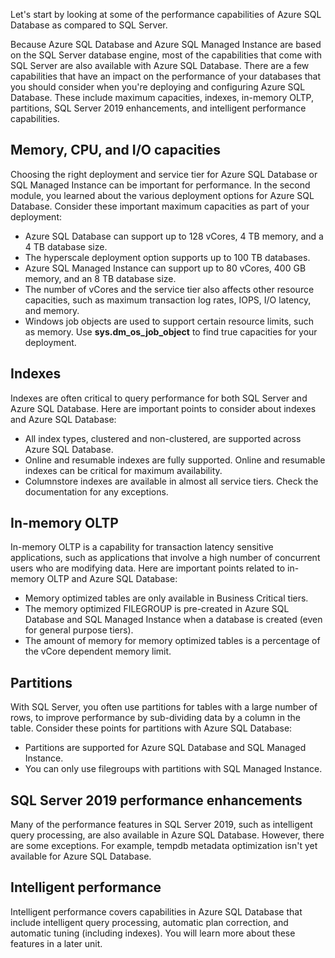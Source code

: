 Let's start by looking at some of the performance capabilities of Azure SQL Database as compared to SQL Server.

Because Azure SQL Database and Azure SQL Managed Instance are based on the SQL Server database engine, most of the capabilities that come with SQL Server are also available with Azure SQL Database. There are a few capabilities that have an impact on the performance of your databases that you should consider when you're deploying and configuring Azure SQL Database. These include maximum capacities, indexes, in-memory OLTP, partitions, SQL Server 2019 enhancements, and intelligent performance capabilities.

## Memory, CPU, and I/O capacities

Choosing the right deployment and service tier for Azure SQL Database or SQL Managed Instance can be important for performance. In the second module, you learned about the various deployment options for Azure SQL Database. Consider these important maximum capacities as part of your deployment:

- Azure SQL Database can support up to 128 vCores, 4 TB memory, and a 4 TB database size.
- The hyperscale deployment option supports up to 100 TB databases.
- Azure SQL Managed Instance can support up to 80 vCores, 400 GB memory, and an 8 TB database size.
- The number of vCores and the service tier also affects other resource capacities, such as maximum transaction log rates, IOPS, I/O latency, and memory.
- Windows job objects are used to support certain resource limits, such as memory. Use **sys.dm_os_job_object** to find true capacities for your deployment.

## Indexes

Indexes are often critical to query performance for both SQL Server and Azure SQL Database. Here are important points to consider about indexes and Azure SQL Database:

- All index types, clustered and non-clustered, are supported across Azure SQL Database.
- Online and resumable indexes are fully supported. Online and resumable indexes can be critical for maximum availability.
- Columnstore indexes are available in almost all service tiers. Check the documentation for any exceptions.

## In-memory OLTP

In-memory OLTP is a capability for transaction latency sensitive applications, such as applications that involve a high number of concurrent users who are modifying data. Here are important points related to in-memory OLTP and Azure SQL Database:

- Memory optimized tables are only available in Business Critical tiers.
- The memory optimized FILEGROUP is pre-created in Azure SQL Database and SQL Managed Instance when a database is created (even for general purpose tiers).
- The amount of memory for memory optimized tables is a percentage of the vCore dependent memory limit.

## Partitions

With SQL Server, you often use partitions for tables with a large number of rows, to improve performance by sub-dividing data by a column in the table. Consider these points for partitions with Azure SQL Database:

- Partitions are supported for Azure SQL Database and SQL Managed Instance.
- You can only use filegroups with partitions with SQL Managed Instance.

## SQL Server 2019 performance enhancements

Many of the performance features in SQL Server 2019, such as intelligent query processing, are also available in Azure SQL Database. However, there are some exceptions. For example, tempdb metadata optimization isn't yet available for Azure SQL Database.

## Intelligent performance

Intelligent performance covers capabilities in Azure SQL Database that include intelligent query processing, automatic plan correction, and automatic tuning (including indexes). You will learn more about these features in a later unit.